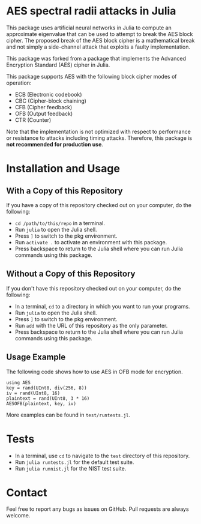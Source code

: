 # AES spectral radii attacks in Julia

This package uses artificial neural networks in Julia to compute an approximate eigenvalue that can be used to attempt to break the AES block cipher. The proposed break of the AES block cipher is a mathematical break and not simply a side-channel attack that exploits a faulty implementation.

This package was forked from a package that implements the Advanced Encryption Standard (AES) cipher in Julia. 

This package supports AES with the following block cipher modes of operation:
* ECB (Electronic codebook)
* CBC (Cipher-block chaining)
* CFB (Cipher feedback)
* OFB (Output feedback)
* CTR (Counter)

Note that the implementation is not optimized with respect to performance or
resistance to attacks including timing attacks. Therefore, this package is **not recommended for production use**.

# Installation and Usage

## With a Copy of this Repository

If you have a copy of this repository checked out on your computer, do the
following:
- `cd /path/to/this/repo` in a terminal.
- Run `julia` to open the Julia shell.
- Press `]` to switch to the pkg environment.
- Run `activate .` to activate an environment with this package.
- Press backspace to return to the Julia shell where you can run Julia commands
  using this package.

## Without a Copy of this Repository

If you don't have this repository checked out on your computer, do the
following:
- In a terminal, `cd` to a directory in which you want to run your programs.
- Run `julia` to open the Julia shell.
- Press `]` to switch to the pkg environment.
- Run `add` with the URL of this repository as the only parameter.
- Press backspace to return to the Julia shell where you can run Julia commands
  using this package.

## Usage Example

The following code shows how to use AES in OFB mode for encryption.

```
using AES
key = rand(UInt8, div(256, 8))
iv = rand(UInt8, 16)
plaintext = rand(UInt8, 3 * 16)
AESOFB(plaintext, key, iv)
```

More examples can be found in `test/runtests.jl`.

# Tests

- In a terminal, use `cd` to navigate to the `test` directory of this repository.
- Run `julia runtests.jl` for the default test suite.
- Run `julia runnist.jl` for the NIST test suite.

# Contact

Feel free to report any bugs as issues on GitHub.
Pull requests are always welcome.

